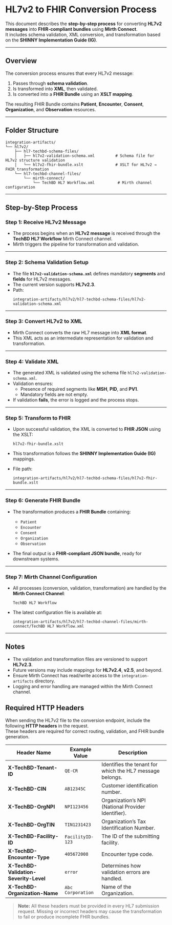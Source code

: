 # HL7v2 to FHIR Conversion Process

This document describes the **step-by-step process** for converting **HL7v2 messages** into **FHIR-compliant bundles** using **Mirth Connect**.  
It includes schema validation, XML conversion, and transformation based on the **SHINNY Implementation Guide (IG)**.

---

## Overview

The conversion process ensures that every HL7v2 message:
1. Passes through **schema validation**.
2. Is transformed into **XML**, then validated.
3. Is converted into a **FHIR Bundle** using an **XSLT mapping**.

The resulting FHIR Bundle contains **Patient**, **Encounter**, **Consent**, **Organization**, and **Observation** resources.

---

## Folder Structure

```
integration-artifacts/
└── hl7v2/
    ├── hl7-techbd-schema-files/
    │   ├── hl7v2-validation-schema.xml         # Schema file for HL7v2 structure validation
    │   └── hl7v2-fhir-bundle.xslt              # XSLT for HL7v2 → FHIR transformation
    └── hl7-techbd-channel-files/
        └── mirth-connect/
            └── TechBD HL7 Workflow.xml          # Mirth channel configuration
```

---

## Step-by-Step Process

### **Step 1: Receive HL7v2 Message**
- The process begins when an **HL7v2 message** is received through the **TechBD HL7 Workflow** Mirth Connect channel.
- Mirth triggers the pipeline for transformation and validation.

---

### **Step 2: Schema Validation Setup**
- The file **`hl7v2-validation-schema.xml`** defines mandatory **segments** and **fields** for HL7v2 messages.
- The current version supports **HL7v2.3**.
- Path:
  ```
  integration-artifacts/hl7v2/hl7-techbd-schema-files/hl7v2-validation-schema.xml
  ```

---

### **Step 3: Convert HL7v2 to XML**
- Mirth Connect converts the raw HL7 message into **XML format**.
- This XML acts as an intermediate representation for validation and transformation.

---

### **Step 4: Validate XML**
- The generated XML is validated using the schema file `hl7v2-validation-schema.xml`.
- Validation ensures:
  - Presence of required segments like **MSH**, **PID**, and **PV1**.
  - Mandatory fields are not empty.
- If validation **fails**, the error is logged and the process stops.

---

### **Step 5: Transform to FHIR**
- Upon successful validation, the XML is converted to **FHIR JSON** using the XSLT:
  ```
  hl7v2-fhir-bundle.xslt
  ```
- This transformation follows the **SHINNY Implementation Guide (IG)** mappings.

- File path:
  ```
  integration-artifacts/hl7v2/hl7-techbd-schema-files/hl7v2-fhir-bundle.xslt
  ```

---

### **Step 6: Generate FHIR Bundle**
- The transformation produces a **FHIR Bundle** containing:
  - `Patient`
  - `Encounter`
  - `Consent`
  - `Organization`
  - `Observation`

- The final output is a **FHIR-compliant JSON bundle**, ready for downstream systems.

---

### **Step 7: Mirth Channel Configuration**
- All processes (conversion, validation, transformation) are handled by the **Mirth Connect Channel**:
  ```
  TechBD HL7 Workflow
  ```
- The latest configuration file is available at:
  ```
  integration-artifacts/hl7v2/hl7-techbd-channel-files/mirth-connect/TechBD HL7 Workflow.xml
  ```

---

## Notes

- The validation and transformation files are versioned to support **HL7v2.3**.
- Future versions may include mappings for **HL7v2.4**, **v2.5**, and beyond.
- Ensure Mirth Connect has read/write access to the `integration-artifacts` directory.
- Logging and error handling are managed within the Mirth Connect channel.

## Required HTTP Headers

When sending the HL7v2 file to the conversion endpoint, include the following **HTTP headers** in the request.  
These headers are required for correct routing, validation, and FHIR bundle generation.

| Header Name | Example Value | Description |
|--------------|----------------|--------------|
| **X-TechBD-Tenant-ID** | `QE-CR` | Identifies the tenant for which the HL7 message belongs. |
| **X-TechBD-CIN** | `AB12345C` | Customer identification number. |
| **X-TechBD-OrgNPI** | `NPI123456` | Organization’s NPI (National Provider Identifier). |
| **X-TechBD-OrgTIN** | `TIN1231423` | Organization’s Tax Identification Number. |
| **X-TechBD-Facility-ID** | `FacilityID-123` | The ID of the submitting facility. |
| **X-TechBD-Encounter-Type** | `405672008` | Encounter type code. |
| **X-TechBD-Validation-Severity-Level** | `error` | Determines how validation errors are handled. |
| **X-TechBD-Organization-Name** | `Abc Corporation` | Name of the Organization. |

> **Note:** All these headers must be provided in every HL7 submission request. Missing or incorrect headers may cause the transformation to fail or produce incomplete FHIR bundles.
